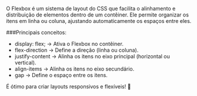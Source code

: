 O Flexbox é um sistema de layout do CSS que facilita o alinhamento e distribuição de elementos dentro de um contêiner. Ele permite organizar os itens em linha ou coluna, ajustando automaticamente os espaços entre eles.

 ###Principais conceitos:

-  display: flex;  → Ativa o Flexbox no contêiner.
-  flex-direction  → Define a direção (linha ou coluna).
-  justify-content  → Alinha os itens no eixo principal (horizontal ou vertical).
-  align-items  → Alinha os itens no eixo secundário.
-  gap → Define o espaço entre os itens.


É ótimo para criar layouts responsivos e flexíveis! 🚀